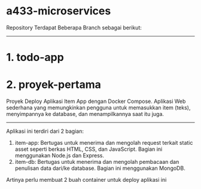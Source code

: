 # a433-microservices
Repository Terdapat Beberapa Branch sebagai berikut:

---

# 1. todo-app

# 2. proyek-pertama
Proyek Deploy Aplikasi Item App dengan Docker Compose.
Aplikasi Web sederhana yang memungkinkan pengguna untuk memasukkan item (teks), menyimpannya ke database, dan menampilkannya saat itu juga.

---
Aplikasi ini terdiri dari 2 bagian:
1. item-app: Bertugas untuk menerima dan mengolah request terkait static asset seperti berkas HTML, CSS, dan JavaScript. Bagian ini menggunakan Node.js dan Express.
2. item-db: Bertugas untuk menerima dan mengolah pembacaan dan penulisan data dari/ke database. Bagian ini menggunakan MongoDB.

Artinya perlu membuat 2 buah container untuk deploy aplikasi ini

